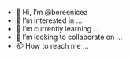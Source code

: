 - 👋 Hi, I’m @bereenicea
- 👀 I’m interested in ...
- 🌱 I’m currently learning ...
- 💞️ I’m looking to collaborate on ...
- 📫 How to reach me ...

<!---
bereenicea/bereenicea is a ✨ special ✨ repository because its `README.md` (this file) appears on your GitHub profile.
You can click the Preview link to take a look at your changes.
--->
